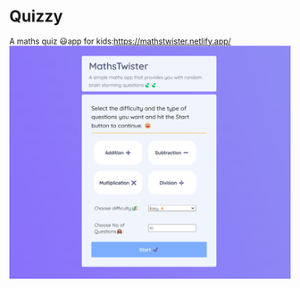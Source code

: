 # Quizzy
A maths quiz 😃app for kids:https://mathstwister.netlify.app/
</br>
<img src='./quizzy-preview.png'/>
